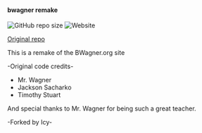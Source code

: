 <p style="text-align:center;"> <h4>bwagner remake</h4>
 <div>
  <img alt="GitHub repo size" src="https://img.shields.io/github/repo-size/bwagnerstorage/bwagner-storage?style=flat-square"> 
  <img alt="Website" src="https://img.shields.io/website?color=b&down_color=red&down_message=offline&style=flat-square&up_color=green&up_message=online&url=https%3A%2F%2Fbwagnerstorage.github.io%2Fbwagner-storage%2F">
  
  <a href="https://github.com/bwagnerstorage/bwagner-storage">Original repo</a>
 </div>
</p>


This is a remake of the BWagner.org site

<p style="text-align:left;">-Original code credits-</p>

* Mr. Wagner
* Jackson Sacharko
* Timothy Stuart



And special thanks to Mr. Wagner for being such a great teacher.

-Forked by Icy-
